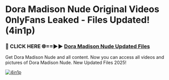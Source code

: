 # Dora Madison Nude Original Videos 0nlyFans Leaked - Files Updated! (4in1p)

<h3>🔴 CLICK HERE 🌐==►► <a href="https://tinyurl.com/4mcuefdz" rel="nofollow">Dora Madison Nude Updated Files</a></h3>

Get Dora Madison Nude and all content. Now you can access all videos and pictures of Dora Madison Nude. New Updated Files 2025!

[![4in1p](https://i.imgur.com/StAQSOY.gif)](https://tinyurl.com/4mcuefdz)
